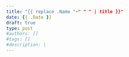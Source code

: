 ```yaml
---
title: "{{ replace .Name "-" " " | title }}"
date: {{ .Date }}
draft: true
type: post
#authors: []
#tags: []
#description: |
---
```


